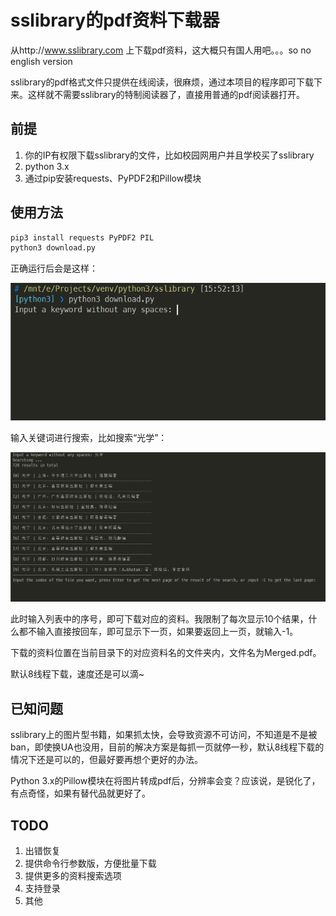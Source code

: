 # sslibrary的pdf资料下载器
从http://www.sslibrary.com 上下载pdf资料，这大概只有国人用吧。。。so no english version

sslibrary的pdf格式文件只提供在线阅读，很麻烦，通过本项目的程序即可下载下来。这样就不需要sslibrary的特制阅读器了，直接用普通的pdf阅读器打开。

## 前提

1. 你的IP有权限下载sslibrary的文件，比如校园网用户并且学校买了sslibrary
2. python 3.x
3. 通过pip安装requests、PyPDF2和Pillow模块

## 使用方法

```bash
pip3 install requests PyPDF2 PIL
python3 download.py
```

正确运行后会是这样：

![](./readme/1.png)

输入关键词进行搜索，比如搜索“光学”：

![](./readme/2.png)

此时输入列表中的序号，即可下载对应的资料。我限制了每次显示10个结果，什么都不输入直接按回车，即可显示下一页，如果要返回上一页，就输入-1。

下载的资料位置在当前目录下的对应资料名的文件夹内，文件名为Merged.pdf。

默认8线程下载，速度还是可以滴~

## 已知问题

sslibrary上的图片型书籍，如果抓太快，会导致资源不可访问，不知道是不是被ban，即使换UA也没用，目前的解决方案是每抓一页就停一秒，默认8线程下载的情况下还是可以的，但最好要再想个更好的办法。

Python 3.x的Pillow模块在将图片转成pdf后，分辨率会变？应该说，是锐化了，有点奇怪，如果有替代品就更好了。

## TODO

1. 出错恢复
2. 提供命令行参数版，方便批量下载
3. 提供更多的资料搜索选项
4. 支持登录
5. 其他

